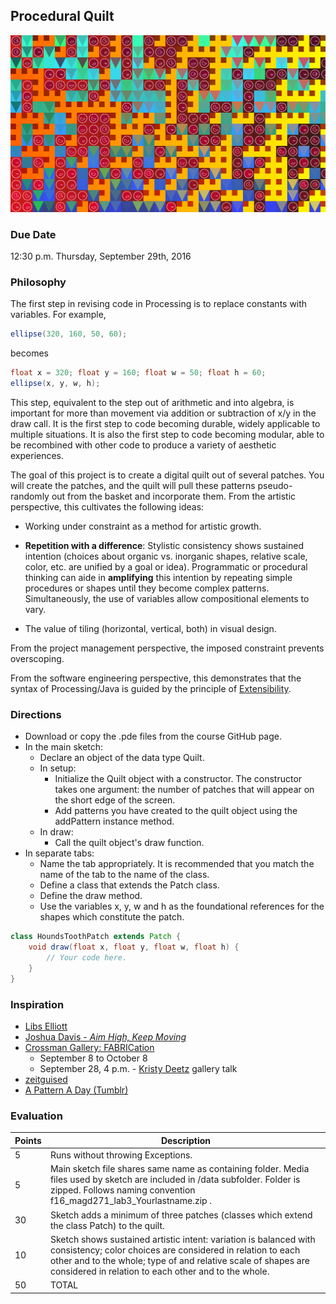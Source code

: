 ## Procedural Quilt

![Procedural Quilt](133415.png)

### Due Date
12:30 p.m. Thursday, September 29th, 2016

### Philosophy

The first step in revising code in Processing is to replace constants with variables. For example,

``` java
ellipse(320, 160, 50, 60);
```
    
becomes

``` java
float x = 320; float y = 160; float w = 50; float h = 60;
ellipse(x, y, w, h);
```
    
This step, equivalent to the step out of arithmetic and into algebra, is important for more than movement via addition or subtraction of x/y in the draw call. It is the first step to code becoming durable, widely applicable to multiple situations. It is also the first step to code becoming modular, able to be recombined with other code to produce a variety of aesthetic experiences.

The goal of this project is to create a digital quilt out of several patches. You will create the patches, and the quilt will pull these patterns pseudo-randomly out from the basket and incorporate them. From the artistic perspective, this cultivates the following ideas:

* Working under constraint as a method for artistic growth.
    
* __Repetition with a difference__: Stylistic consistency shows sustained intention (choices about organic vs. inorganic shapes, relative scale, color, etc. are unified by a goal or idea). Programmatic or procedural thinking can aide in __amplifying__ this intention by repeating simple procedures or shapes until they become complex patterns. Simultaneously, the use of variables allow compositional elements to vary.
    
* The value of tiling (horizontal, vertical, both) in visual design.
    
From the project management perspective, the imposed constraint prevents overscoping.

From the software engineering perspective, this demonstrates that the syntax of Processing/Java is guided by the principle of [Extensibility](https://en.wikipedia.org/wiki/Extensibility).

### Directions

* Download or copy the .pde files from the course GitHub page.
* In the main sketch:
    * Declare an object of the data type Quilt.
    * In setup:
        * Initialize the Quilt object with a constructor. The constructor takes one argument: the number of patches that will appear on the short edge of the screen.
        * Add patterns you have created to the quilt object using the addPattern instance method.
    * In draw:
        * Call the quilt object's draw function.
* In separate tabs:
    * Name the tab appropriately. It is recommended that you match the name of the tab to the name of the class.
    * Define a class that extends the Patch class.
    * Define the draw method.
    * Use the variables x, y, w and h as the foundational references for the shapes which constitute the patch.
    
``` java
class HoundsToothPatch extends Patch {
    void draw(float x, float y, float w, float h) {
        // Your code here.
    }
}
```

### Inspiration

* [Libs Elliott](http://www.libselliott.com/)
* [Joshua Davis - _Aim High, Keep Moving_ ](https://www.behance.net/gallery/5278345/194-Aim-High-Keep-Moving)
* [Crossman Gallery: FABRICation](https://blogs.uww.edu/crossman/fall-exhibitions/)
    * September 8 to October 8
    * September 28, 4 p.m. - [Kristy Deetz](http://www.uwgb.edu/deetzk/) gallery talk
* [zeitguised](http://www.zeitguised.com/geistxyz/#geistxyz01)
* [A Pattern A Day (Tumblr)](http://a-pattern-a-day.tumblr.com/)

### Evaluation

Points | Description
------ | -----------
5 | Runs without throwing Exceptions.
5 | Main sketch file shares same name as containing folder. Media files used by sketch are included in /data subfolder. Folder is zipped. Follows naming convention f16_magd271_lab3_Yourlastname.zip .
30 | Sketch adds a minimum of three patches (classes which extend the class Patch) to the quilt.
10 | Sketch shows sustained artistic intent: variation is balanced with consistency; color choices are considered in relation to each other and to the whole; type of and relative scale of shapes are considered in relation to each other and to the whole.
50 | TOTAL